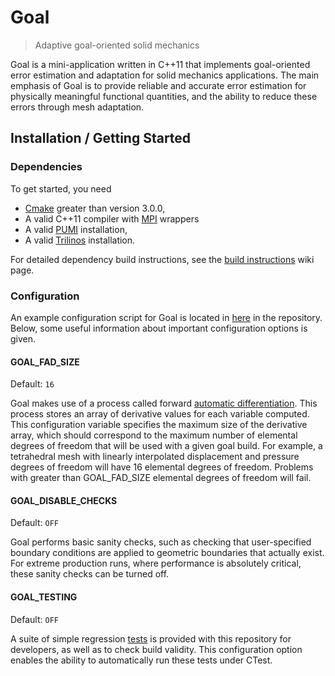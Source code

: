 # Goal
> Adaptive goal-oriented solid mechanics

Goal is a mini-application written in C++11
that implements goal-oriented error estimation
and adaptation for solid mechanics applications.
The main emphasis of Goal is to provide reliable
and accurate error estimation for physically
meaningful functional quantities, and the
ability to reduce these errors through mesh
adaptation.

## Installation / Getting Started

### Dependencies
To get started, you need
* [Cmake][0] greater than version 3.0.0,
* A valid C++11 compiler with [MPI][1] wrappers
* A valid [PUMI][2] installation,
* A valid [Trilinos][3] installation.

For detailed dependency build instructions,
see the [build instructions][4] wiki page.

### Configuration
An example configuration script for Goal
is located in [here][5] in the repository.
Below, some useful information about
important configuration options is given.

#### GOAL_FAD_SIZE
Default: `16`

Goal makes use of a process called forward
[automatic differentiation][6]. This process
stores an array of derivative values for
each variable computed. This configuration
variable specifies the maximum size of the
derivative array, which should correspond
to the maximum number of elemental degrees
of freedom that will be used with a given
goal build. For example, a tetrahedral mesh
with linearly interpolated displacement and
pressure degrees of freedom will have
16 elemental degrees of freedom. Problems
with greater than GOAL_FAD_SIZE elemental
degrees of freedom will fail.

#### GOAL_DISABLE_CHECKS
Default: `OFF`

Goal performs basic sanity checks, such as
checking that user-specified boundary conditions
are applied to geometric boundaries that
actually exist. For extreme production runs,
where performance is absolutely critical, these
sanity checks can be turned off.

#### GOAL_TESTING
Default: `OFF`

A suite of simple regression [tests][7]
is provided with this repository for
developers, as well as to check build
validity. This configuration option enables
the ability to automatically run these tests
under CTest.

[0]: https://cmake.org
[1]: https://www.mpich.org
[2]: https://github.com/scorec/core
[3]: https://github.com/trilinos/Trilinos
[4]: https://github.com/bgranzow/goal/wiki/Build-Instructions
[5]: https://github.com/bgranzow/goal/blob/master/aux/do-config.sh
[6]: https://en.wikipedia.org/wiki/Automatic_differentiation
[7]: https://github.com/bgranzow/goal/tree/master/tests
